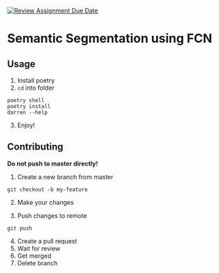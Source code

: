 [![Review Assignment Due Date](https://classroom.github.com/assets/deadline-readme-button-24ddc0f5d75046c5622901739e7c5dd533143b0c8e959d652212380cedb1ea36.svg)](https://classroom.github.com/a/y_ddFRCO)
# Semantic Segmentation using FCN


## Usage

1. Install poetry
2. `cd` into folder

```
poetry shell
poetry install
darren --help
```

3. Enjoy!

## Contributing

**Do not push to master directly!**

1. Create a new branch from master

```
git checkout -b my-feature
```
2. Make your changes

3. Push changes to remote
```
git push
```
4. Create a pull request
5. Wait for review
6. Get merged
7. Delete branch